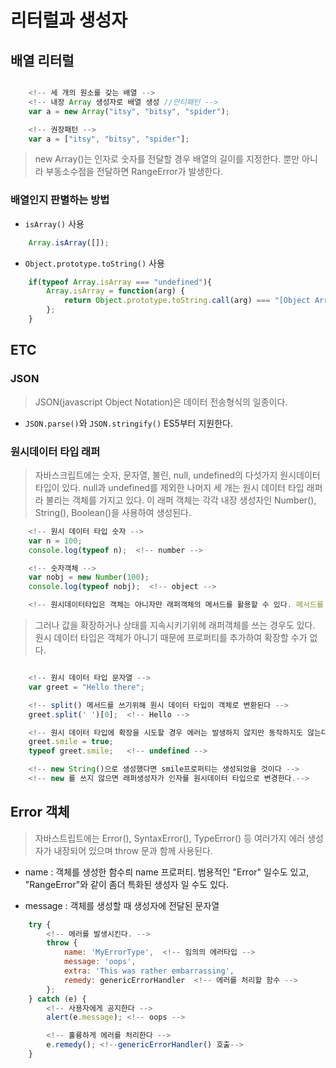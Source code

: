 # 리터럴과 생성자

## 배열 리터럴

```javascript

    <!-- 세 개의 원소를 갖는 배열 -->
    <!-- 내장 Array 생성자로 배열 생성 //안티패턴 -->
    var a = new Array("itsy", "bitsy", "spider");

    <!-- 권장패턴 -->
    var a = ["itsy", "bitsy", "spider"];

```
> new Array()는 인자로 숫자를 전달할 경우 배열의 길이를 지정한다.
> 뿐만 아니라 부동소수점을 전달하면 RangeError가 발생한다.

### 배열인지 판별하는 방법

* `isArray()` 사용
```javascript
    Array.isArray([]);
```

* `Object.prototype.toString()` 사용
```javascript
    if(typeof Array.isArray === "undefined"){
        Array.isArray = function(arg) {
            return Object.prototype.toString.call(arg) === "[Object Array]";
        };
    }
```

## ETC

### JSON
> JSON(javascript Object Notation)은 데이터 전송형식의 일종이다.

* `JSON.parse()`와  `JSON.stringify()` ES5부터 지원한다.

### 원시데이터 타입 래퍼
> 자바스크립트에는 숫자, 문자열, 불린, null, undefined의 다섯가지 원시데이터 타입이 있다. null과 undefined를 제외한 나머지 세 개는 원시 데이터 타입 래퍼라 불리는 객체를 가지고 있다. 이 래퍼 객체는 각각 내장 생성자인 Number(), String(), Boolean()을 사용하여 생성된다.

```javascript
    <!-- 원시 데이터 타입 숫자 -->
    var n = 100;
    console.log(typeof n);  <!-- number -->

    <!-- 숫자객체 -->
    var nobj = new Number(100);
    console.log(typeof nobj);  <!-- object -->

    <!-- 원시데이터타입은 객체는 아니자만 래퍼객체의 메서드를 활용할 수 있다. 메서드를 호출하는 순간 내부적으로는 원시 데이터 타입 값이 객체로 임시 변환되어 객체처럼 동작한다. -->
```
> 그러나 값을 확장하거나 상태를 지속시키기위헤 래퍼객체를 쓰는 경우도 있다.
> 원시 데이터 타입은 객체가 아니기 때문에 프로퍼티를 추가하여 확장할 수가 없다.

```javascript

    <!-- 원시 데이터 타입 문자열 -->
    var greet = "Hello there";

    <!-- split() 메서드를 쓰기위해 원시 데이터 타입이 객체로 변환된다 -->
    greet.split(' ')[0];  <!-- Hello -->

    <!-- 원시 데이터 타입에 확장을 시도할 경우 에러는 발생하지 않지만 동작하지도 않는다 -->
    greet.smile = true;
    typeof greet.smile;   <!-- undefined -->

    <!-- new String()으로 생성했다면 smile프로퍼티는 생성되었을 것이다 -->
    <!-- new 를 쓰지 않으면 래퍼생성자가 인자를 원시데이터 타입으로 변경한다.-->
```

## Error 객체
> 자바스트립트에는 Error(), SyntaxError(), TypeError() 등 여러가지 에러 생성자가 내장되어 있으며 throw 문과 함께 사용된다.

* name : 객체를 생성한 함수릐 name 프로퍼티. 범용적인 "Error" 일수도 있고, "RangeError"와 같이 좀더 특화된 생성자 일 수도 있다.

* message : 객체를 생성할 때 생성자에 전달된 문자열

```javascript
    try {
        <!-- 에러를 발생시킨다. -->
        throw {
            name: 'MyErrorType',  <!-- 임의의 에러타입 -->
            message: 'oops',
            extra: 'This was rather embarrassing',
            remedy: genericErrorHandler  <!-- 에러를 처리할 함수 -->
        };
    } catch (e) {
        <!-- 사용자에게 공지한다 -->
        alert(e.message); <!-- oops -->

        <!-- 훌륭하게 에러를 처리한다 -->
        e.remedy(); <!--genericErrorHandler() 호출-->
    }
